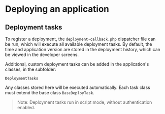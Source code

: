 # Deploying an application

## Deployment tasks

To register a deployment, the `deployment-callback.php` dispatcher file can
be run, which will execute all available deployment tasks. By default, the
time and application version are stored in the deployment history, which
can be viewed in the developer screens.

Additional, custom deployment tasks can be added in the application's classes,
in the subfolder:

```
DeploymentTasks
```

Any classes stored here will be executed automatically. Each task class must
extend the base class `BaseDeployTask`.

> Note: Deployment tasks run in script mode, without authentication
enabled. 
